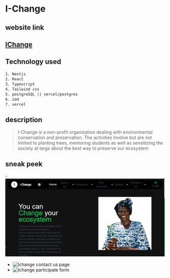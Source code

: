 # I-Change
## website link
## [IChange](https://www.i-change.vercel.app)
## Technology used  
    1. Nextjs  
    2. React
    3. Typescript
    4. Tailwind css
    5. postgreSQL || vercel/postgres
    6. zod
    7. vercel
## description
   > I-Change is a non-profit organization dealing with environmental conservation and preservation. The activities involve but are not limited to planting trees, mentoring students as well as sensitizing the society at large about the best way to preserve our ecosystem
## sneak peek
   -![IChange landing page](landingPage.PNG)
   - ![Ichange contact us page]()
   - ![Ichange participate form]()


  
